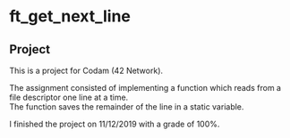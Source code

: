 # ft_get_next_line

## Project

This is a project for Codam (42 Network). <br>

The assignment consisted of implementing a function which reads from a file descriptor one line at a time. <br>
The function saves the remainder of the line in a static variable.

I finished the project on 11/12/2019 with a grade of 100%.
